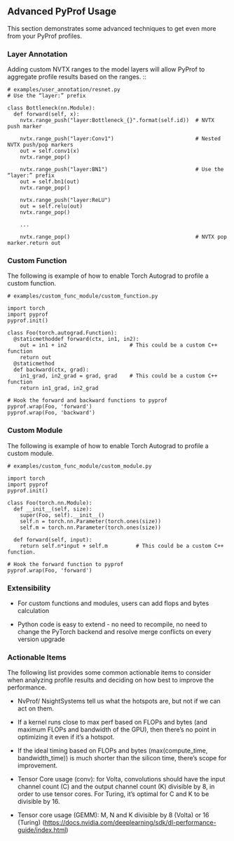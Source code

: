 <!--
# Copyright (c) 2020, NVIDIA CORPORATION. All rights reserved.
#
# Licensed under the Apache License, Version 2.0 (the "License");
# you may not use this file except in compliance with the License.
# You may obtain a copy of the License at
#
#     http://www.apache.org/licenses/LICENSE-2.0
# 
# Unless required by applicable law or agreed to in writing, software
# distributed under the License is distributed on an "AS IS" BASIS,
# WITHOUT WARRANTIES OR CONDITIONS OF ANY KIND, either express or implied.
# See the License for the specific language governing permissions and
# limitations under the License.
-->

## Advanced PyProf Usage

This section demonstrates some advanced techniques to get even more from your
PyProf profiles.

### Layer Annotation

Adding custom NVTX ranges to the model layers will allow PyProf to aggregate
profile results based on the ranges. ::

```python3
# examples/user_annotation/resnet.py
# Use the “layer:” prefix

class Bottleneck(nn.Module):
  def forward(self, x):
    nvtx.range_push("layer:Bottleneck_{}".format(self.id))  # NVTX push marker
    
    nvtx.range_push("layer:Conv1")                          # Nested NVTX push/pop markers
    out = self.conv1(x)
    nvtx.range_pop()
    
    nvtx.range_push("layer:BN1")                            # Use the “layer:” prefix
    out = self.bn1(out)
    nvtx.range_pop()
    
    nvtx.range_push("layer:ReLU")
    out = self.relu(out)
    nvtx.range_pop()
    
    ...
    
    nvtx.range_pop()                                        # NVTX pop marker.return out
```

### Custom Function

The following is example of how to enable Torch Autograd to profile a custom
function.

```python3
# examples/custom_func_module/custom_function.py

import torch
import pyprof
pyprof.init()

class Foo(torch.autograd.Function):
  @staticmethoddef forward(ctx, in1, in2):
    out = in1 + in2                    # This could be a custom C++ function
    return out
  @staticmethod
  def backward(ctx, grad):
    in1_grad, in2_grad = grad, grad    # This could be a custom C++ function
    return in1_grad, in2_grad

# Hook the forward and backward functions to pyprof
pyprof.wrap(Foo, 'forward')
pyprof.wrap(Foo, 'backward')
```

### Custom Module

The following is example of how to enable Torch Autograd to profile a custom
module.

```python3
# examples/custom_func_module/custom_module.py

import torch
import pyprof
pyprof.init()

class Foo(torch.nn.Module):
  def __init__(self, size):
    super(Foo, self).__init__()
    self.n = torch.nn.Parameter(torch.ones(size))
    self.m = torch.nn.Parameter(torch.ones(size))
    
  def forward(self, input):
    return self.n*input + self.m         # This could be a custom C++ function.

# Hook the forward function to pyprof
pyprof.wrap(Foo, 'forward')
```

### Extensibility

* For custom functions and modules, users can add flops and bytes calculation

* Python code is easy to extend - no need to recompile, no need to change the 
  PyTorch backend and resolve merge conflicts on every version upgrade

### Actionable Items

The following list provides some common actionable items to consider when 
analyzing profile results and deciding on how best to improve the performance. 

* NvProf/ NsightSystems tell us what the hotspots are, but not if we can act on 
  them.

* If a kernel runs close to max perf based on FLOPs and bytes (and maximum FLOPs
  and bandwidth of the GPU), then there’s no point in optimizing it even if it’s
  a hotspot.
  
* If the ideal timing based on FLOPs and bytes (max(compute_time, 
  bandwidth_time)) is much shorter than the silicon time, there’s scope for 
  improvement.
  
* Tensor Core usage (conv): for Volta, convolutions should have the input 
  channel count (C) and the output channel count (K) divisible by 8, in order to
  use tensor cores. For Turing, it’s optimal for C and K to be divisible by 16. 
  
* Tensor core usage (GEMM): M, N and K divisible by 8 (Volta) or 16 (Turing) (https://docs.nvidia.com/deeplearning/sdk/dl-performance-guide/index.html)  
